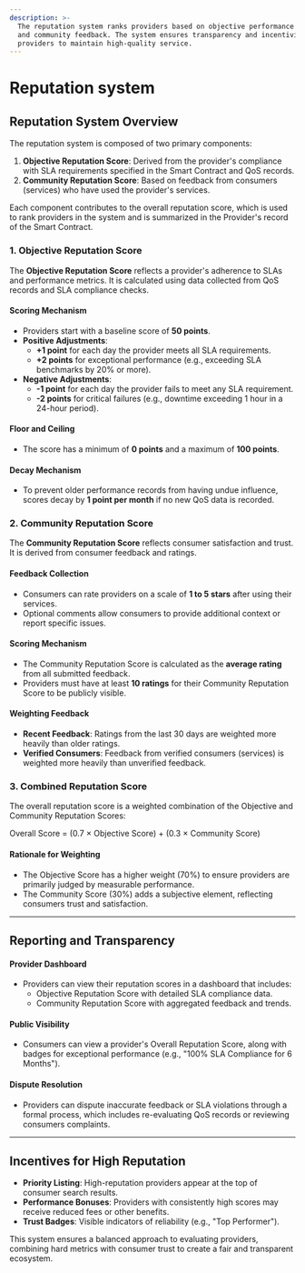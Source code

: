 ```yaml
---
description: >-
  The reputation system ranks providers based on objective performance metrics
  and community feedback. The system ensures transparency and incentivizes
  providers to maintain high-quality service.
---
```


# Reputation system

## Reputation System Overview

The reputation system is composed of two primary components:

1. **Objective Reputation Score**: Derived from the provider's compliance with SLA requirements specified in the Smart Contract and QoS records.
2. **Community Reputation Score**: Based on feedback from consumers (services) who have used the provider's services.

Each component contributes to the overall reputation score, which is used to rank providers in the system and is summarized in the Provider's record of the Smart Contract.

### 1. Objective Reputation Score

The **Objective Reputation Score** reflects a provider's adherence to SLAs and performance metrics. It is calculated using data collected from QoS records and SLA compliance checks.

#### Scoring Mechanism

* Providers start with a baseline score of **50 points**.
* **Positive Adjustments**:
  * **+1 point** for each day the provider meets all SLA requirements.
  * **+2 points** for exceptional performance (e.g., exceeding SLA benchmarks by 20% or more).
* **Negative Adjustments**:
  * **-1 point** for each day the provider fails to meet any SLA requirement.
  * **-2 points** for critical failures (e.g., downtime exceeding 1 hour in a 24-hour period).

#### Floor and Ceiling

* The score has a minimum of **0 points** and a maximum of **100 points**.

#### Decay Mechanism

* To prevent older performance records from having undue influence, scores decay by **1 point per month** if no new QoS data is recorded.

### 2. Community Reputation Score

The **Community Reputation Score** reflects consumer satisfaction and trust. It is derived from consumer feedback and ratings.

#### Feedback Collection

* Consumers can rate providers on a scale of **1 to 5 stars** after using their services.
* Optional comments allow consumers to provide additional context or report specific issues.

#### Scoring Mechanism

* The Community Reputation Score is calculated as the **average rating** from all submitted feedback.
* Providers must have at least **10 ratings** for their Community Reputation Score to be publicly visible.

#### Weighting Feedback

* **Recent Feedback**: Ratings from the last 30 days are weighted more heavily than older ratings.
* **Verified Consumers**: Feedback from verified consumers (services) is weighted more heavily than unverified feedback.

### 3. Combined Reputation Score

The overall reputation score is a weighted combination of the Objective and Community Reputation Scores:

Overall Score = (0.7 × Objective Score) + (0.3 × Community Score)

#### Rationale for Weighting

* The Objective Score has a higher weight (70%) to ensure providers are primarily judged by measurable performance.
* The Community Score (30%) adds a subjective element, reflecting consumers trust and satisfaction.

***

## Reporting and Transparency

#### Provider Dashboard

* Providers can view their reputation scores in a dashboard that includes:
  * Objective Reputation Score with detailed SLA compliance data.
  * Community Reputation Score with aggregated feedback and trends.

#### Public Visibility

* Consumers can view a provider's Overall Reputation Score, along with badges for exceptional performance (e.g., "100% SLA Compliance for 6 Months").

#### Dispute Resolution

* Providers can dispute inaccurate feedback or SLA violations through a formal process, which includes re-evaluating QoS records or reviewing consumers complaints.

***

## Incentives for High Reputation

* **Priority Listing**: High-reputation providers appear at the top of consumer search results.
* **Performance Bonuses**: Providers with consistently high scores may receive reduced fees or other benefits.
* **Trust Badges**: Visible indicators of reliability (e.g., "Top Performer").

This system ensures a balanced approach to evaluating providers, combining hard metrics with consumer trust to create a fair and transparent ecosystem.

